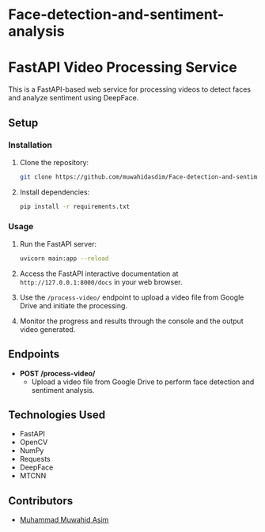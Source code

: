 # Face-detection-and-sentiment-analysis

# FastAPI Video Processing Service

This is a FastAPI-based web service for processing videos to detect faces and analyze sentiment using DeepFace.

## Setup

### Installation

1. Clone the repository:

    ```bash
    git clone https://github.com/muwahidasdim/Face-detection-and-sentiment-analysis.git
    ```


2. Install dependencies:

    ```bash
    pip install -r requirements.txt
    ```

### Usage

1. Run the FastAPI server:

    ```bash
    uvicorn main:app --reload
    ```

2. Access the FastAPI interactive documentation at `http://127.0.0.1:8000/docs` in your web browser.

3. Use the `/process-video/` endpoint to upload a video file from Google Drive and initiate the processing.

4. Monitor the progress and results through the console and the output video generated.

## Endpoints

- **POST /process-video/**
  - Upload a video file from Google Drive to perform face detection and sentiment analysis.

## Technologies Used

- FastAPI
- OpenCV
- NumPy
- Requests
- DeepFace
- MTCNN

## Contributors

- [Muhammad Muwahid Asim](mailto:asim.muwahid@gmail.com)


